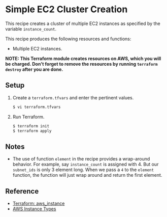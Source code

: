 # Simple EC2 Cluster Creation

This recipe creates a cluster of multiple EC2 instances as specified by the variable `instance_count`.

This recipe produces the following resources and functions:

* Multiple EC2 instances.

**NOTE: This Terraform module creates resources on AWS, which you will be charged. Don't forget to remove the resources by running `terraform destroy` after you are done.**

## Setup
   
1. Create a `terraform.tfvars` and enter the pertinent values.

   ```bash
   $ vi terraform.tfvars
   ```   
   
1. Run Terraform.

   ```bash
   $ terraform init
   $ terraform apply
   ```

## Notes

* The use of function `element` in the recipe provides a wrap-around behavior. For example, say `instance_count` is assigned with 4. But our `subnet_ids` is only 3 element long. When we pass a `4` to the `element` function, the function will just wrap around and return the first element.

## Reference

* [Terraform: aws_instance](https://registry.terraform.io/providers/hashicorp/aws/latest/docs/resources/instance)
* [AWS Instance Types](https://aws.amazon.com/ec2/instance-types)
